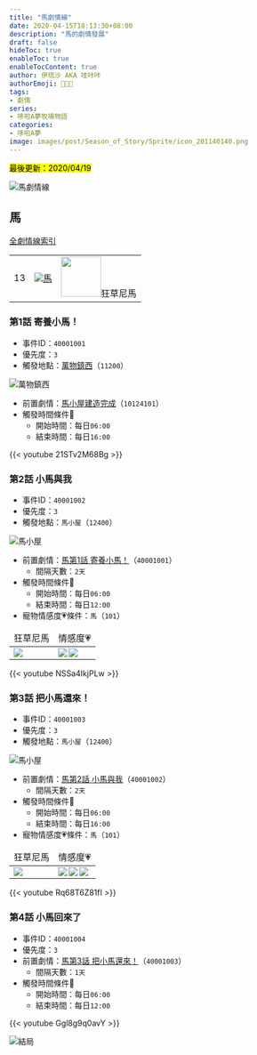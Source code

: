```yaml
---
title: "馬劇情線"
date: 2020-04-15T18:13:30+08:00
description: "馬的劇情發展"
draft: false
hideToc: true
enableToc: true
enableTocContent: true
author: 伊琉沙 AKA 哇咔咔
authorEmoji: 👩🏿‍🚀
tags: 
- 劇情
series:
- 哆啦A夢牧場物語
categories:
- 哆啦A夢
image: images/post/Season_of_Story/Sprite/icon_201140140.png
---
```

<mark>最後更新：2020/04/19</mark>

![馬劇情線](/images/post/Season_of_Story/Texture2D/EventImage_3000.png)
## 馬
[全劇情線索引](../doraemon-story-index/#劇情線)
<table>
    <tr>
        <td>13</td>
        <td align="center"><a href="../doraemon-story-13"><img src= "/images/post/Season_of_Story/Sprite/icon_201140140.png">馬</a></td>
        <td align="center"><img width="72px" src= "/images/post/Season_of_Story/Sprite/icon_201042020.png">狂草尼馬</td>
    </tr>
</table>

### 第1話 寄養小馬！
+ 事件ID：`40001001`
+ 優先度：`3`
+ 觸發地點：[萬物鎮西](../doraemon-story-map-11200-west-natura)（`11200`）

![萬物鎮西](/images/post/Season_of_Story/Map/11200.png)
+ 前置劇情：[馬小屋建造完成](../doraemon-story-1/#馬小屋建造完成)（`10124101`）
+ 觸發時間條件📆
    + 開始時間：每日`06:00`
    + 結束時間：每日`16:00`

{{< youtube 21STv2M68Bg >}}

### 第2話 小馬與我
+ 事件ID：`40001002`
+ 優先度：`3`
+ 觸發地點：`馬小屋`（`12400`）

![馬小屋](/images/post/Season_of_Story/Map/12400.png)
+ 前置劇情：[馬第1話 寄養小馬！](#第1話-寄養小馬)（`40001001`）
    + 間隔天數：`2天`
+ 觸發時間條件📆
    + 開始時間：每日`06:00`
    + 結束時間：每日`12:00`
+ 寵物情感度💗條件：`馬`（`101`）
<table>
    <thead>
        <tr>
            <td align="center">狂草尼馬</td>
            <td align="center">情感度💗</td>
        </tr>
    </thead>
    <tr>
        <td><img src= "/images/post/Season_of_Story/Sprite/icon_201042020.png"></td>
        <td><img align="left" src= "/images/post/Icon_Heart_Full.png"><img align="left" src= "/images/post/Icon_Heart_Half.png"></td>
    </tr>
</table>

{{< youtube NSSa4IkjPLw >}}

### 第3話 把小馬還來！
+ 事件ID：`40001003`
+ 優先度：`3`
+ 觸發地點：`馬小屋`（`12400`）

![馬小屋](/images/post/Season_of_Story/Map/12400.png)
+ 前置劇情：[馬第2話 小馬與我](#第2話-小馬與我)（`40001002`）
    + 間隔天數：`2天`
+ 觸發時間條件📆
    + 開始時間：每日`06:00`
    + 結束時間：每日`16:00`
+ 寵物情感度💗條件：`馬`（`101`）
<table>
    <thead>
        <tr>
            <td align="center">狂草尼馬</td>
            <td align="center">情感度💗</td>
        </tr>
    </thead>
    <tr>
        <td><img src= "/images/post/Season_of_Story/Sprite/icon_201042020.png"></td>
        <td><img align="left" src= "/images/post/Icon_Heart_Full.png"><img align="left" src= "/images/post/Icon_Heart_Full.png"><img align="left" src= "/images/post/Icon_Heart_Half.png"></td>
    </tr>
</table>

{{< youtube Rq68T6Z81fI >}}

### 第4話 小馬回來了
+ 事件ID：`40001004`
+ 優先度：`3`
+ 前置劇情：[馬第3話 把小馬還來！](#第3話-把小馬還來)（`40001003`）
    + 間隔天數：`1天`
+ 觸發時間條件📆
    + 開始時間：每日`06:00`
    + 結束時間：每日`12:00`

{{< youtube Ggl8g9q0avY >}}

![結局](/images/post/Season_of_Story/Texture2D/EventImage_3000.png)